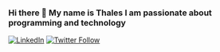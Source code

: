 ### Hi there 👋 My name is Thales I am passionate about programming and technology


[![LinkedIn](https://img.shields.io/badge/LINKEDIN-blue?style=flat-square&logo=linkedin&logoColor=white&link=https://www.linkedin.com/in/thales32k/)](https://www.linkedin.com/in/thales32k/)
[![Twitter Follow](https://img.shields.io/twitter/follow/t_eduzinho?style=for-the-badge&logo=twitter&color=blue&logoColor=white)](https://twitter.com/t_eduzinho)


<!--
**thales32k0/thales32k0** is a ✨ _special_ ✨ repository because its `README.md` (this file) appears on your GitHub profile.

Here are some ideas to get you started:

- 🔭 I’m currently working on ...
- 🌱 I’m currently learning ...
- 👯 I’m looking to collaborate on ...
- 🤔 I’m looking for help with ...
- 💬 Ask me about ...
- 📫 How to reach me: ...
- 😄 Pronouns: ...
- ⚡ Fun fact: ...
-->
